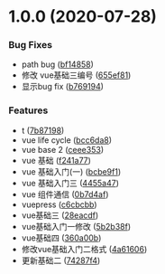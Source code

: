 # 1.0.0 (2020-07-28)


### Bug Fixes

* path bug ([bf14858](https://github.com/FearlessMa/FENotes/commit/bf148581aa7ae86cc4738802d77f2aa77adbd1e8))
* 修改 vue基础三编号 ([655ef81](https://github.com/FearlessMa/FENotes/commit/655ef816ef5edd7c7c743be29a082f9c5cba499e))
* 显示bug fix ([b769194](https://github.com/FearlessMa/FENotes/commit/b769194f922e56cea61c4238ceff0828f3eba279))


### Features

* t ([7b87198](https://github.com/FearlessMa/FENotes/commit/7b8719838b84d5ebaba3d24572bd736a9e1fca3e))
* vue  life cycle ([bcc6da8](https://github.com/FearlessMa/FENotes/commit/bcc6da833b2cbb765d704bff2261d5d031c640db))
* vue base 2 ([ceee353](https://github.com/FearlessMa/FENotes/commit/ceee3533c4ffec4a682a88a8294652ffc0495a2d))
* vue 基础 ([f241a77](https://github.com/FearlessMa/FENotes/commit/f241a7738881c7468795b166f8ab2f3d76d5b25f))
* vue 基础入门(一) ([bcbe9f1](https://github.com/FearlessMa/FENotes/commit/bcbe9f144c2bc631d640d2060ecabddfcfa2acfc))
* vue 基础入门三 ([4455a47](https://github.com/FearlessMa/FENotes/commit/4455a47ee188ef8730e575d7fe7279178cfb6a24))
* vue 组件通信 ([0b7d4af](https://github.com/FearlessMa/FENotes/commit/0b7d4af80d6e85ceeae64bf584551dfd86c6b709))
* vuepress ([c6cbcbb](https://github.com/FearlessMa/FENotes/commit/c6cbcbbbdd1ba35f944fd2cdade7b963f111db03))
* vue基础三 ([28eacdf](https://github.com/FearlessMa/FENotes/commit/28eacdff64ed4af936a0a4d7a2659a630de87390))
* vue基础入门一修改 ([5b2b38f](https://github.com/FearlessMa/FENotes/commit/5b2b38ff86768847a0c9511bb8bc8c2bd6a22b8d))
* vue基础四 ([360a00b](https://github.com/FearlessMa/FENotes/commit/360a00b658eabb47dd6347103d981747c2b984d8))
* 修改vue基础入门二格式 ([4a61606](https://github.com/FearlessMa/FENotes/commit/4a61606e976c5b63ce1a5020a58de06ac67a1f4f))
* 更新基础二 ([74287f4](https://github.com/FearlessMa/FENotes/commit/74287f4d6a72daf987798c1edf587ec153b466e9))



